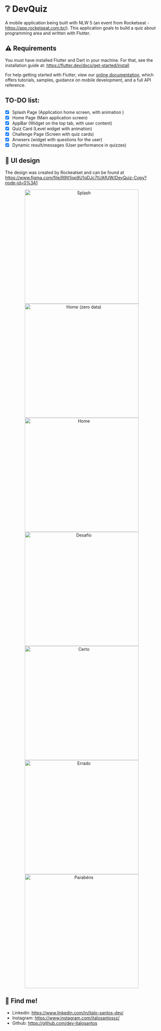# ❔ DevQuiz

A mobile application being built with NLW 5 (an event from Rocketseat - https://app.rocketseat.com.br/). This application goals to build a quiz about programming area and written with Flutter.

## ⚠️ Requirements

You must have installed Flutter and Dart in your machine. For that, see the installation guide at: https://flutter.dev/docs/get-started/install

For help getting started with Flutter, view our
[online documentation](https://flutter.dev/docs), which offers tutorials,
samples, guidance on mobile development, and a full API reference.

## TO-DO list:
- [x] Splash Page (Application home screen, with animation )
- [x] Home Page (Main application screen)
- [x] AppBar (Widget on the top tab, with user content)
- [x] Quiz Card (Level widget with animation)
- [x] Challenge Page (Screen with quiz cards)
- [x] Anwsers (widget with questions for the user)
- [x] Dynamic result/messages (User performance in quizzes)

## 🎨 UI design

The design was created by Rockeatset and can be found at https://www.figma.com/file/R9It1jsp9U1qDJc7tUAfUW/DevQuiz-Copy?node-id=0%3A1

<p align="center">
<img width="375" alt="Splash" src="https://user-images.githubusercontent.com/62223794/116496070-91c4c380-a87a-11eb-9c76-d0359f6e7b1f.png">
<img width="375" alt="Home (zero data)" src="https://user-images.githubusercontent.com/62223794/116496034-81ace400-a87a-11eb-8c1d-c607be7aded7.png">
<img width="375" alt="Home" src="https://user-images.githubusercontent.com/62223794/116496037-81ace400-a87a-11eb-8785-871319d2baea.png">
<img width="375" alt="Desafio" src="https://user-images.githubusercontent.com/62223794/116496032-81144d80-a87a-11eb-8c91-dc10c22816f0.png">
<img width="375" alt="Certo" src="https://user-images.githubusercontent.com/62223794/116496031-81144d80-a87a-11eb-862f-9168128bf61f.png">
<img width="375" alt="Errado" src="https://user-images.githubusercontent.com/62223794/116496033-81144d80-a87a-11eb-93cd-b4a0c2f3d5ff.png">
<img width="375" alt="Parabéns" src="https://user-images.githubusercontent.com/62223794/116496021-7e195d00-a87a-11eb-8550-9457da438fcb.png">
</p>

## 🔗 Find me!
- Linkedin: https://www.linkedin.com/in/italo-santos-dev/
- Instagram: https://www.instagram.com/italosantossz/
- Github: https://github.com/dev-italosantos
